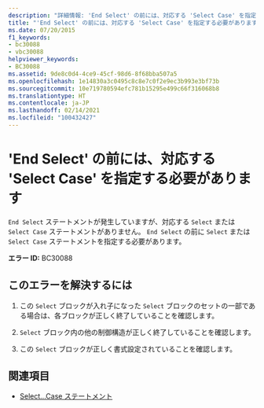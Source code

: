 ```yaml
---
description: "詳細情報: 'End Select' の前には、対応する 'Select Case' を指定する必要があります"
title: "'End Select' の前には、対応する 'Select Case' を指定する必要があります"
ms.date: 07/20/2015
f1_keywords:
- bc30088
- vbc30088
helpviewer_keywords:
- BC30088
ms.assetid: 9de8c0d4-4ce9-45cf-98d6-8f68bba507a5
ms.openlocfilehash: 1e14830a3c0495c8c8e7c0f2e9ec3b993e3bf73b
ms.sourcegitcommit: 10e719780594efc781b15295e499c66f316068b8
ms.translationtype: HT
ms.contentlocale: ja-JP
ms.lasthandoff: 02/14/2021
ms.locfileid: "100432427"
---
```

# <a name="end-select-must-be-preceded-by-a-matching-select-case"></a>'End Select' の前には、対応する 'Select Case' を指定する必要があります

`End Select` ステートメントが発生していますが、対応する `Select` または `Select Case` ステートメントがありません。 `End Select` の前に `Select` または `Select Case` ステートメントを指定する必要があります。  
  
 **エラー ID:** BC30088  
  
## <a name="to-correct-this-error"></a>このエラーを解決するには  
  
1. この `Select` ブロックが入れ子になった `Select` ブロックのセットの一部である場合は、各ブロックが正しく終了していることを確認します。  
  
2. `Select` ブロック内の他の制御構造が正しく終了していることを確認します。  
  
3. この `Select` ブロックが正しく書式設定されていることを確認します。  
  
## <a name="see-also"></a>関連項目

- [Select...Case ステートメント](../language-reference/statements/select-case-statement.md)
